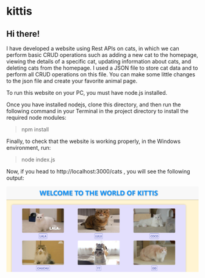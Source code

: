 # kittis
## Hi there!
I have developed a website using Rest APIs on cats, in which we can perform basic CRUD operations such as adding a new cat to the homepage, viewing the details of a specific cat, updating information about cats, and deleting cats from the homepage. I used a JSON file to store cat data and to perform all CRUD operations on this file. You can make some little changes to the json file and create your favorite animal page.

To run this website on your PC, you must have node.js installed.

Once you have installed nodejs, clone this directory, and then run the following command in your Terminal in the project directory to install the required node modules:

> npm install

Finally, to check that the website is working properly, in the Windows environment, run:

> node index.js

Now, if you head to http://localhost:3000/cats , you will see the following output:

![Screenshot of cats homepage](https://github.com/sahil0812/kittis/blob/main/SS/homepage.png)
